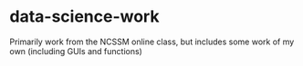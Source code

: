 # data-science-work
Primarily work from the NCSSM online class, but includes some work of my own (including GUIs and functions)